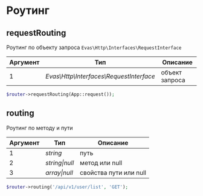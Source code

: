 # Роутинг

## requestRouting
Роутинг по объекту запроса `Evas\Http\Interfaces\RequestInterface`

| Аргумент | Тип | Описание |
|-----------|-----|----------|
| 1 | *Evas\Http\Interfaces\RequestInterface* | объект запроса |

```PHP
$router->requestRouting(App::request());
```

## routing
Роутинг по методу и пути

| Аргумент | Тип | Описание |
|-----------|-----|----------|
| 1 | *string* | путь |
| 2 | *string\|null* | метод или null |
| 3 | *array\|null* | свойства пути или null |

```PHP
$router->routing('/api/v1/user/list', 'GET');
```
